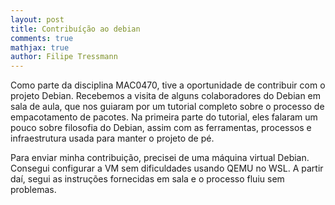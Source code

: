```yaml
---
layout: post
title: Contribuíção ao debian
comments: true
mathjax: true
author: Filipe Tressmann
---
```


Como parte da disciplina MAC0470, tive a oportunidade de contribuir com o projeto Debian. Recebemos a visita de alguns colaboradores do Debian em sala de aula, que nos guiaram por um tutorial completo sobre o processo de empacotamento de pacotes. Na primeira parte do tutorial, eles falaram um pouco sobre filosofia do Debian, assim com as ferramentas, processos e infraestrutura usada para manter o projeto de pé.

Para enviar minha contribuição, precisei de uma máquina virtual Debian. Consegui configurar a VM sem dificuldades usando QEMU no WSL. A partir daí, segui as instruções fornecidas em sala e o processo fluiu sem problemas.
